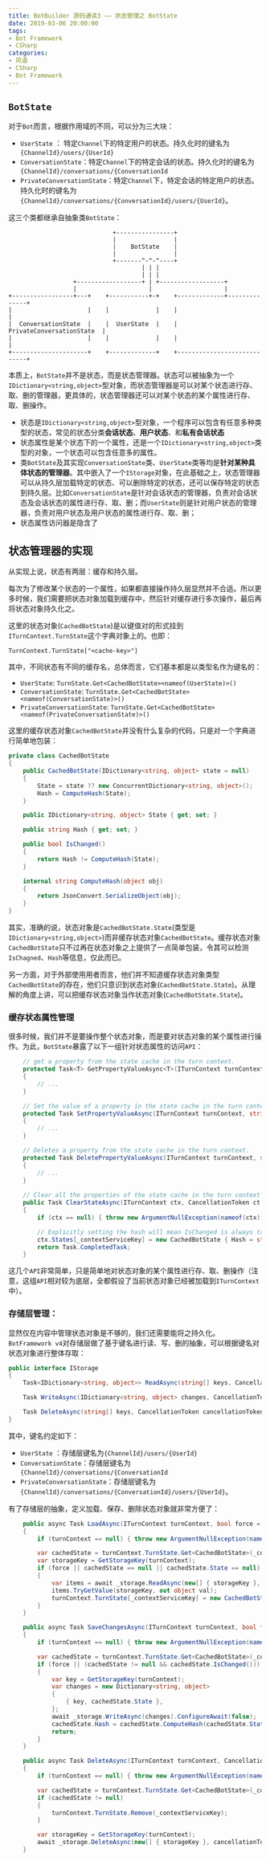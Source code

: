 ```yaml
---
title: BotBuilder 源码通读3 —— 状态管理之 BotState
date: 2019-03-06 20:00:00
tags:
- Bot Framework
- CSharp
categories:
- 风语
- CSharp
- Bot Framework
---
```



## `BotState`

对于`Bot`而言，根据作用域的不同，可以分为三大块：

- `UserState` ： 特定`Channel`下的特定用户的状态。持久化时的键名为`{ChannelId}/users/{UserId}`
- `ConversationState`：特定`Channel`下的特定会话的状态。持久化时的键名为`{ChannelId}/conversations/{ConversationId`
- `PrivateConversationState`：特定`Channel`下，特定会话的特定用户的状态。持久化时的键名为`{ChannelId}/conversations/{ConversationId}/users/{UserId}`。

这三个类都继承自抽象类`BotState`：

```
                             +----------------+
                             |                |
                             |    BotState    |
                             |                |
                             +-------^-^-^----+
                                     | | |
                                     | | |
                  +------------------+ | +------------------+
                  |                    |                    |
+-----------------+---+    +-----------+-+    +-------------+--------------+
|                     |    |             |    |                            |
|  ConversationState  |    |  UserState  |    |  PrivateConversationState  |
|                     |    |             |    |                            |
+---------------------+    +-------------+    +----------------------------+
```

本质上，`BotState`并不是状态，而是状态管理器。状态可以被抽象为一个`IDictionary<string,object>`型对象，而状态管理器是可以对某个状态进行存、取、删的管理器，更具体的，状态管理器还可以对某个状态的某个属性进行存、取、删操作。

* 状态是`IDictionary<string,object>`型对象，一个程序可以包含有任意多种类型的状态，常见的状态分类**会话状态**、**用户状态**、和**私有会话状态**
* 状态属性是某个状态下的一个属性，还是一个`IDictionary<string,object>`类型的对象，一个状态可以包含任意多的属性。
* 类`BotState`及其实现`ConversationState`类、`UserState`类等均是**针对某种具体状态的管理器**。其中嵌入了一个`IStorage`对象，在此基础之上，状态管理器可以从持久层加载特定的状态、可以删除特定的状态，还可以保存特定的状态到持久层。比如`ConversationState`是针对会话状态的管理器，负责对会话状态及会话状态的属性进行存、取、删；而`UserState`则是针对用户状态的管理器，负责对用户状态及用户状态的属性进行存、取、删；
* 状态属性访问器是隐含了

<!-- more -->

## 状态管理器的实现

从实现上说，状态有两层：缓存和持久层。

每次为了修改某个状态的一个属性，如果都直接操作持久层显然并不合适。所以更多时候，我们需要把状态对象加载到缓存中，然后针对缓存进行多次操作，最后再将状态对象持久化之。

这里的状态对象(`CachedBotState`)是以键值对的形式挂到`ITurnContext.TurnState`这个字典对象上的。也即：
```
TurnContext.TurnState["<cache-key>"]
```

其中，不同状态有不同的缓存名，总体而言，它们基本都是以类型名作为键名的：

- `UserState`: `TurnState.Get<CachedBotState><nameof(UserState)>()`
- `ConversationState`: `TurnState.Get<CachedBotState><nameof(ConversationState)>()`
- `PrivateConversationState`: `TurnState.Get<CachedBotState><nameof(PrivateConversationState)>()`


这里的缓存状态对象`CachedBotState`并没有什么复杂的代码，只是对一个字典进行简单地包装：
```csharp
private class CachedBotState
{
    public CachedBotState(IDictionary<string, object> state = null)
    {
        State = state ?? new ConcurrentDictionary<string, object>();
        Hash = ComputeHash(State);
    }

    public IDictionary<string, object> State { get; set; }

    public string Hash { get; set; }

    public bool IsChanged()
    {
        return Hash != ComputeHash(State);
    }

    internal string ComputeHash(object obj)
    {
        return JsonConvert.SerializeObject(obj);
    }
}
```

其实，准确的说，状态对象是`CachedBotState.State`(类型是`IDictionary<string,object>`)而非缓存状态对象`CachedBotState`。缓存状态对象`CachedBotState`只不过再在状态对象之上提供了一点简单包装，令其可以检测`IsChagned`、`Hash`等信息，仅此而已。

另一方面，对于外部使用用者而言，他们并不知道缓存状态对象类型`CachedBotState`的存在，他们只意识到状态对象(`CachedBotState.State`)。从理解的角度上讲，可以把缓存状态对象当作状态对象(`CachedBotState.State`)。


### 缓存状态属性管理

很多时候，我们并不是要操作整个状态对象，而是要对状态对象的某个属性进行操作。为此，`BotState`暴露了以下一组针对状态属性的访问`API`：

```csharp
    // get a property from the state cache in the turn context.
    protected Task<T> GetPropertyValueAsync<T>(ITurnContext turnContext, string propertyName, CancellationToken cancellationToken = default(CancellationToken))
    {
        // ...
    }

    // Set the value of a property in the state cache in the turn context.
    protected Task SetPropertyValueAsync(ITurnContext turnContext, string propertyName, object value, CancellationToken cancellationToken = default(CancellationToken))
    {
        // ...
    }

    // Deletes a property from the state cache in the turn context.
    protected Task DeletePropertyValueAsync(ITurnContext turnContext, string propertyName, CancellationToken cancellationToken = default(CancellationToken))
    {
        // ...
    }
    
    // Clear all the properties of the state cache in the turn context
    public Task ClearStateAsync(ITurnContext ctx, CancellationToken ct = default(CancellationToken))
    {
        if (ctx == null) { throw new ArgumentNullException(nameof(ctx)); }

        // Explicitly setting the hash will mean IsChanged is always true. And that will force a Save.
        ctx.States[_contextServiceKey] = new CachedBotState { Hash = string.Empty };
        return Task.CompletedTask;
    }
```

这几个`API`非常简单，只是简单地对状态对象的某个属性进行存、取、删操作（注意，这组`API`相对较为底层，全都假设了当前状态对象已经被加载到`ITurnContext`中）。

### 存储层管理：

显然仅在内容中管理状态对象是不够的，我们还需要能将之持久化。`BotFramework v4`对存储层做了基于键名进行读、写、删的抽象，可以根据键名对状态对象进行整体存取：
```csharp
public interface IStorage
{
    Task<IDictionary<string, object>> ReadAsync(string[] keys, CancellationToken cancellationToken = default(CancellationToken));

    Task WriteAsync(IDictionary<string, object> changes, CancellationToken cancellationToken = default(CancellationToken));

    Task DeleteAsync(string[] keys, CancellationToken cancellationToken = default(CancellationToken));
}
```

其中，键名约定如下：
- `UserState` ：存储层键名为`{ChannelId}/users/{UserId}`
- `ConversationState`：存储层键名为`{ChannelId}/conversations/{ConversationId`
- `PrivateConversationState`：存储层键名为`{ChannelId}/conversations/{ConversationId}/users/{UserId}`。

有了存储层的抽象，定义加载、保存、删除状态对象就非常方便了：
```csharp
    public async Task LoadAsync(ITurnContext turnContext, bool force = false, CancellationToken cancellationToken = default(CancellationToken))
    {
        if (turnContext == null) { throw new ArgumentNullException(nameof(turnContext));}

        var cachedState = turnContext.TurnState.Get<CachedBotState>(_contextServiceKey);
        var storageKey = GetStorageKey(turnContext);
        if (force || cachedState == null || cachedState.State == null)
        {
            var items = await _storage.ReadAsync(new[] { storageKey }, cancellationToken).ConfigureAwait(false);
            items.TryGetValue(storageKey, out object val);
            turnContext.TurnState[_contextServiceKey] = new CachedBotState((IDictionary<string, object>)val);
        }
    }

    public async Task SaveChangesAsync(ITurnContext turnContext, bool force = false, CancellationToken cancellationToken = default(CancellationToken))
    {
        if (turnContext == null) { throw new ArgumentNullException(nameof(turnContext)); }

        var cachedState = turnContext.TurnState.Get<CachedBotState>(_contextServiceKey);
        if (force || (cachedState != null && cachedState.IsChanged()))
        {
            var key = GetStorageKey(turnContext);
            var changes = new Dictionary<string, object>
            {
                { key, cachedState.State },
            };
            await _storage.WriteAsync(changes).ConfigureAwait(false);
            cachedState.Hash = cachedState.ComputeHash(cachedState.State);
            return;
        }
    }

    public async Task DeleteAsync(ITurnContext turnContext, CancellationToken cancellationToken = default(CancellationToken))
    {
        if (turnContext == null) { throw new ArgumentNullException(nameof(turnContext)); }

        var cachedState = turnContext.TurnState.Get<CachedBotState>(_contextServiceKey);
        if (cachedState != null)
        {
            turnContext.TurnState.Remove(_contextServiceKey);
        }

        var storageKey = GetStorageKey(turnContext);
        await _storage.DeleteAsync(new[] { storageKey }, cancellationToken).ConfigureAwait(false);
    }
```
